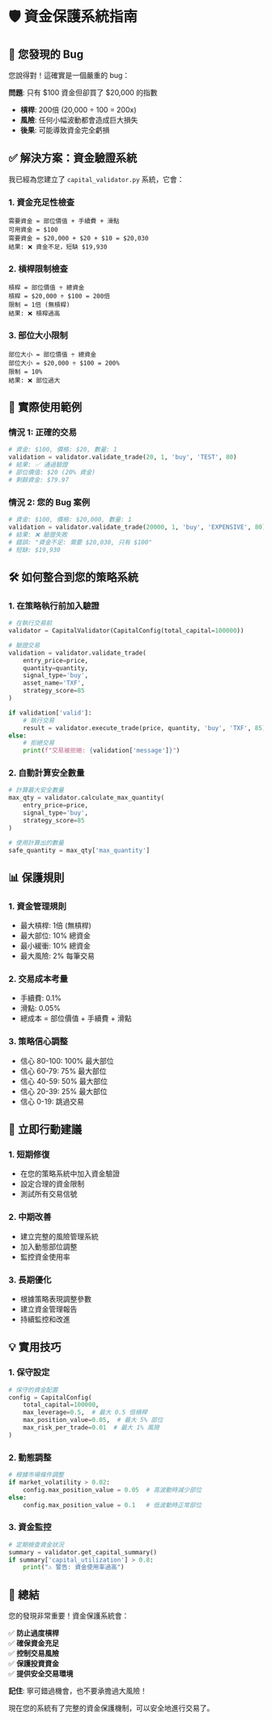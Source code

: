 # 🛡️ 資金保護系統指南

## 🚨 您發現的 Bug

您說得對！這確實是一個嚴重的 bug：

**問題**: 只有 $100 資金但卻買了 $20,000 的指數
- **槓桿**: 200倍 (20,000 ÷ 100 = 200x)
- **風險**: 任何小幅波動都會造成巨大損失
- **後果**: 可能導致資金完全虧損

## ✅ 解決方案：資金驗證系統

我已經為您建立了 `capital_validator.py` 系統，它會：

### 1. **資金充足性檢查**
```
需要資金 = 部位價值 + 手續費 + 滑點
可用資金 = $100
需要資金 = $20,000 + $20 + $10 = $20,030
結果: ❌ 資金不足，短缺 $19,930
```

### 2. **槓桿限制檢查**
```
槓桿 = 部位價值 ÷ 總資金
槓桿 = $20,000 ÷ $100 = 200倍
限制 = 1倍 (無槓桿)
結果: ❌ 槓桿過高
```

### 3. **部位大小限制**
```
部位大小 = 部位價值 ÷ 總資金
部位大小 = $20,000 ÷ $100 = 200%
限制 = 10%
結果: ❌ 部位過大
```

## 🎯 實際使用範例

### 情況 1: 正確的交易
```python
# 資金: $100, 價格: $20, 數量: 1
validation = validator.validate_trade(20, 1, 'buy', 'TEST', 80)
# 結果: ✅ 通過驗證
# 部位價值: $20 (20% 資金)
# 剩餘資金: $79.97
```

### 情況 2: 您的 Bug 案例
```python
# 資金: $100, 價格: $20,000, 數量: 1
validation = validator.validate_trade(20000, 1, 'buy', 'EXPENSIVE', 80)
# 結果: ❌ 驗證失敗
# 錯誤: "資金不足: 需要 $20,030, 只有 $100"
# 短缺: $19,930
```

## 🛠️ 如何整合到您的策略系統

### 1. 在策略執行前加入驗證
```python
# 在執行交易前
validator = CapitalValidator(CapitalConfig(total_capital=100000))

# 驗證交易
validation = validator.validate_trade(
    entry_price=price,
    quantity=quantity,
    signal_type='buy',
    asset_name='TXF',
    strategy_score=85
)

if validation['valid']:
    # 執行交易
    result = validator.execute_trade(price, quantity, 'buy', 'TXF', 85)
else:
    # 拒絕交易
    print(f"交易被拒絕: {validation['message']}")
```

### 2. 自動計算安全數量
```python
# 計算最大安全數量
max_qty = validator.calculate_max_quantity(
    entry_price=price,
    signal_type='buy',
    strategy_score=85
)

# 使用計算出的數量
safe_quantity = max_qty['max_quantity']
```

## 📊 保護規則

### 1. **資金管理規則**
- 最大槓桿: 1倍 (無槓桿)
- 最大部位: 10% 總資金
- 最小緩衝: 10% 總資金
- 最大風險: 2% 每筆交易

### 2. **交易成本考量**
- 手續費: 0.1%
- 滑點: 0.05%
- 總成本 = 部位價值 + 手續費 + 滑點

### 3. **策略信心調整**
- 信心 80-100: 100% 最大部位
- 信心 60-79: 75% 最大部位
- 信心 40-59: 50% 最大部位
- 信心 20-39: 25% 最大部位
- 信心 0-19: 跳過交易

## 🚀 立即行動建議

### 1. **短期修復**
- 在您的策略系統中加入資金驗證
- 設定合理的資金限制
- 測試所有交易信號

### 2. **中期改善**
- 建立完整的風險管理系統
- 加入動態部位調整
- 監控資金使用率

### 3. **長期優化**
- 根據策略表現調整參數
- 建立資金管理報告
- 持續監控和改進

## 💡 實用技巧

### 1. **保守設定**
```python
# 保守的資金配置
config = CapitalConfig(
    total_capital=100000,
    max_leverage=0.5,  # 最大 0.5 倍槓桿
    max_position_value=0.05,  # 最大 5% 部位
    max_risk_per_trade=0.01  # 最大 1% 風險
)
```

### 2. **動態調整**
```python
# 根據市場條件調整
if market_volatility > 0.02:
    config.max_position_value = 0.05  # 高波動時減少部位
else:
    config.max_position_value = 0.1   # 低波動時正常部位
```

### 3. **資金監控**
```python
# 定期檢查資金狀況
summary = validator.get_capital_summary()
if summary['capital_utilization'] > 0.8:
    print("⚠️ 警告: 資金使用率過高")
```

## 🎯 總結

您的發現非常重要！資金保護系統會：

✅ **防止過度槓桿**  
✅ **確保資金充足**  
✅ **控制交易風險**  
✅ **保護投資資金**  
✅ **提供安全交易環境**  

**記住**: 寧可錯過機會，也不要承擔過大風險！

現在您的系統有了完整的資金保護機制，可以安全地進行交易了。 